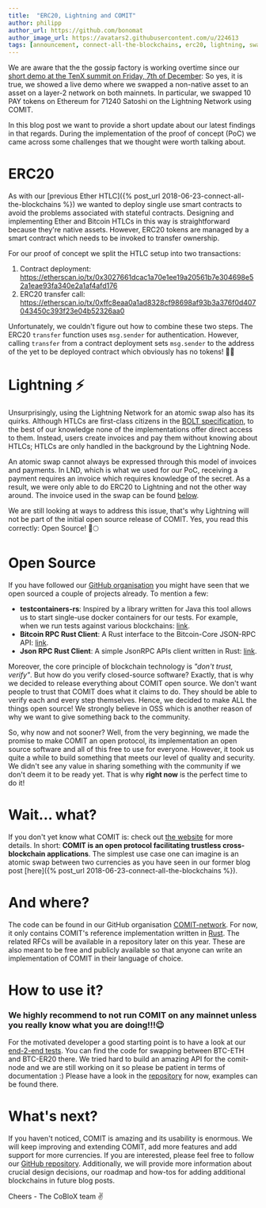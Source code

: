 ```yaml
---
title:  "ERC20, Lightning and COMIT"
author: philipp
author_url: https://github.com/bonomat
author_image_url: https://avatars2.githubusercontent.com/u/224613
tags: [announcement, connect-all-the-blockchains, erc20, lightning, swap]
---
```


We are aware that the the gossip factory is working overtime since our [short demo at the TenX summit on Friday, 7th of December](https://www.youtube.com/watch?v=OLlFegcEZ8Y):
So yes, it is true, we showed a live demo where we swapped a non-native asset to an asset on a layer-2 network on both mainnets.
In particular, we swapped 10 PAY tokens on Ethereum for 71240 Satoshi on the Lightning Network using COMIT.

<!--truncate-->

In this blog post we want to provide a short update about our latest findings in that regards.
During the implementation of the proof of concept (PoC) we came across some challenges that we thought were worth talking about.


# ERC20

As with our [previous Ether HTLC]({% post_url 2018-06-23-connect-all-the-blockchains %}) we wanted to deploy single use smart contracts to avoid the problems associated with stateful contracts.
Designing and implementing Ether and Bitcoin HTLCs in this way is straightforward because they're native assets.
However, ERC20 tokens are managed by a smart contract which needs to be invoked
to transfer ownership.

For our proof of concept we split the HTLC setup into two
transactions:

1. Contract deployment: <https://etherscan.io/tx/0x3027661dcac1a70e1ee19a20561b7e304698e52a1eae93fa340e2a1af4afd176>
2. ERC20 transfer call: <https://etherscan.io/tx/0xffc8eaa0a1ad8328cf98698af93b3a376f0d407043450c393f23e04b52326aa0>

Unfortunately, we couldn't figure out how to combine these two
steps. The ERC20 `transfer` function uses `msg.sender` for
authentication. However, calling `transfer` from a contract deployment sets
`msg.sender` to the address of the yet to be deployed contract which
obviously has no tokens! 🤦‍♀️

# Lightning ⚡️

Unsurprisingly, using the Lightning Network for an atomic swap also
has its quirks. Although HTLCs are first-class citizens in the [BOLT
specification](https://github.com/lightningnetwork/lightning-rfc), to the best of our knowledge none of the implementations offer direct access to them.
Instead, users create invoices and pay them without knowing about HTLCs; HTLCs are only handled in the background by the Lightning Node.

An atomic swap cannot always be expressed through this model of
invoices and payments. In LND, which is what we used for our PoC,
receiving a payment requires an invoice which requires knowledge of
the secret. As a result, we were only able to do ERC20 to Lightning
and not the other way around. The invoice used in the swap can be
found [below](#Appendix).

We are still looking at ways to address this issue, that's why Lightning will not be part of the initial open source release of COMIT. Yes, you read this correctly: Open Source! 🚀🌕

# Open Source

If you have followed our [GitHub organisation](https://github.com/coblox) you might have seen that we open sourced a couple of projects already.
To mention a few:
* **testcontainers-rs**: Inspired by a library written for Java this tool allows us to start single-use docker containers for our tests. For example, when we run tests against various blockchains: [link](https://github.com/testcontainers/testcontainers-rs/).
* **Bitcoin RPC Rust Client**: A Rust interface to the Bitcoin-Core JSON-RPC API:  [link](https://github.com/coblox/bitcoinrpc-rust-client).
* **Json RPC Rust Client**: A simple JsonRPC APIs client written in Rust: [link](https://github.com/coblox/jsonrpc-rust-client).

Moreover, the core principle of blockchain technology is _"don't trust, verify"_.
But how do you verify closed-source software?
Exactly, that is why we decided to release everything about COMIT open source.
We don't want people to trust that COMIT does what it claims to do.
They should be able to verify each and every step themselves.
Hence, we decided to make ALL the things open source!
We strongly believe in OSS which is another reason of why we want to give something back to the community.

So, why now and not sooner?
Well, from the very beginning, we made the promise to make COMIT an open protocol, its implementation an open source software and all of this free to use for everyone.
However, it took us quite a while to build something that meets our level of quality and security.
We didn't see any value in sharing something with the community if we don't deem it to be ready yet.
That is why **right now** is the perfect time to do it!

# Wait... what?

If you don't yet know what COMIT is: check out [the website](https://comit.network) for more details.
In short: **COMIT is an open protocol facilitating trustless cross-blockchain applications**.
The simplest use case one can imagine is an atomic swap between two currencies as you have seen in our former blog post [here]({% post_url 2018-06-23-connect-all-the-blockchains %}).

# And where?

The code can be found in our GitHub organisation [COMIT-network](https://github.com/comit-network).
For now, it only contains COMIT's reference implementation written in [Rust](https://github.com/comit-network/comit-rs).
The related RFCs will be available in a repository later on this year.
These are also meant to be free and publicly available so that anyone can write an implementation of COMIT in their language of choice.

# How to use it?

### We highly recommend to not run COMIT on any mainnet unless you really know what you are doing!!!😉

For the motivated developer a good starting point is to have a look at our [end-2-end tests](https://github.com/comit-network/comit-rs/tree/master/api_tests/e2e/rfc003).
You can find the code for swapping between BTC-ETH and BTC-ER20 there.
We tried hard to build an amazing API for the comit-node and we are still working on it so please be patient in terms of documentation :)
Please have a look in the [repository](https://github.com/comit-network/comit-rs) for now, examples can be found there.

# What's next?
If you haven't noticed, COMIT is amazing and its usability is enormous.
We will keep improving and extending COMIT, add more features and add support for more currencies.
If you are interested, please feel free to follow our [GitHub repository](https://github.com/comit-network/comit-rs).
Additionally, we will provide more information about crucial design decisions, our roadmap and how-tos for adding additional blockchains in future blog posts.

Cheers - The CoBloX team ✌️
